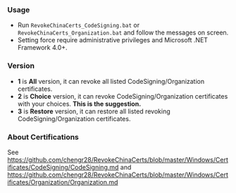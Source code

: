 ### Usage
* Run `RevokeChinaCerts_CodeSigning.bat` or `RevokeChinaCerts_Organization.bat` and follow the messages on screen.
* Setting force require administrative privileges and Microsoft .NET Framework 4.0+.

### Version
* **1** is **All** version, it can revoke all listed CodeSigning/Organization certificates.
* **2** is **Choice** version, it can revoke CodeSigning/Organization certificates with your choices. **This is the suggestion.**
* **3** is **Restore** version, it can restore all listed revoking CodeSigning/Organization certificates.

### About Certifications
See https://github.com/chengr28/RevokeChinaCerts/blob/master/Windows/Certificates/CodeSigning/CodeSigning.md and https://github.com/chengr28/RevokeChinaCerts/blob/master/Windows/Certificates/Organization/Organization.md
